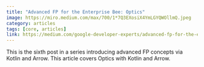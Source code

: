 ```yaml
---
title: "Advanced FP for the Enterprise Bee: Optics"
image: https://miro.medium.com/max/700/1*7Q3EXosiX4YmLGYQWOllmQ.jpeg
category: articles
tags: [core, articles]
link: https://medium.com/google-developer-experts/advanced-fp-for-the-enterprise-bee-optics-2ccc444d409b
---
```


This is the sixth post in a series introducing advanced FP concepts via Kotlin and Arrow. This article covers Optics with Kotlin and Arrow. 
